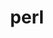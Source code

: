 ---
title: "perl"
layout: cache
categories: [package, develop-2025-04-20]
meta: {"compilers": ["apple-clang@16.0.0", "cce@18.0.0", "gcc@10.5.0", "gcc@11.1.0", "gcc@11.4.0", "gcc@12.3.0", "gcc@12.4.0", "gcc@13.2.0", "gcc@13.3.0", "gcc@7.3.1", "gcc@7.5.0", "intel-oneapi-compilers@2024.1.0", "intel-oneapi-compilers@2025.1.0"], "num_specs": 30, "num_specs_by_stack": {"aws-pcluster-neoverse_v1": 1, "aws-pcluster-x86_64_v4": 5, "bootstrap-aarch64-darwin": 1, "bootstrap-x86_64-linux-gnu": 1, "build_systems": 1, "data-vis-sdk": 1, "developer-tools-aarch64-linux-gnu": 1, "developer-tools-darwin": 1, "developer-tools-x86_64_v3-linux-gnu": 1, "e4s": 2, "e4s-cray-rhel": 2, "e4s-neoverse-v2": 2, "e4s-oneapi": 2, "e4s-rocm-external": 1, "hep": 1, "ml-darwin-aarch64-mps": 1, "ml-linux-aarch64-cpu": 1, "ml-linux-aarch64-cuda": 1, "ml-linux-x86_64-cpu": 1, "ml-linux-x86_64-cuda": 1, "ml-linux-x86_64-rocm": 1, "radiuss": 2, "radiuss-aws": 2, "radiuss-aws-aarch64": 5, "root": 30, "tutorial": 2}, "oss": ["amzn2", "centos7", "rhel8", "sequoia", "ubuntu18.04", "ubuntu20.04", "ubuntu22.04", "ubuntu24.04"], "platforms": ["darwin", "linux"], "stacks": ["aws-pcluster-neoverse_v1", "aws-pcluster-x86_64_v4", "bootstrap-aarch64-darwin", "bootstrap-x86_64-linux-gnu", "build_systems", "data-vis-sdk", "developer-tools-aarch64-linux-gnu", "developer-tools-darwin", "developer-tools-x86_64_v3-linux-gnu", "e4s", "e4s-cray-rhel", "e4s-neoverse-v2", "e4s-oneapi", "e4s-rocm-external", "hep", "ml-darwin-aarch64-mps", "ml-linux-aarch64-cpu", "ml-linux-aarch64-cuda", "ml-linux-x86_64-cpu", "ml-linux-x86_64-cuda", "ml-linux-x86_64-rocm", "radiuss", "radiuss-aws", "radiuss-aws-aarch64", "root", "tutorial"], "targets": ["aarch64", "neoverse_v1", "neoverse_v2", "x86_64_v3", "x86_64_v4"], "versions": ["5.40.0"]}
spec_details: [{"compiler": "gcc@12.3.0", "hash": "2a6vdapicnaetzcjfzhetn4utbx6aazy", "os": "ubuntu22.04", "platform": "linux", "size": "-", "stacks": ["root", "tutorial"], "target": "x86_64_v3", "variants": ["build_system=generic", "+cpanm", "+opcode", "+open", "+shared", "+threads"], "versions": ["5.40.0"]}, {"compiler": "gcc@11.4.0", "hash": "2i7hnnwmk6i7gcdxzyogc6igkgz44hrs", "os": "ubuntu22.04", "platform": "linux", "size": "-", "stacks": ["e4s", "e4s-rocm-external", "hep", "root", "tutorial"], "target": "x86_64_v3", "variants": ["build_system=generic", "+cpanm", "+opcode", "+open", "+shared", "+threads"], "versions": ["5.40.0"]}, {"compiler": "gcc@11.4.0", "hash": "3ld2qzlq4vkng7esoz4xx33hzzbbjkmr", "os": "ubuntu22.04", "platform": "linux", "size": "-", "stacks": ["e4s-neoverse-v2", "root"], "target": "neoverse_v2", "variants": ["build_system=generic", "+cpanm", "+opcode", "+open", "+shared", "+threads"], "versions": ["5.40.0"]}, {"compiler": "intel-oneapi-compilers@2025.1.0", "hash": "3ylg256uj3kpxljjb42g6o64hfe5o5sh", "os": "ubuntu22.04", "platform": "linux", "size": "-", "stacks": ["e4s-oneapi", "root"], "target": "x86_64_v3", "variants": ["build_system=generic", "+cpanm", "+opcode", "+open", "+shared", "+threads"], "versions": ["5.40.0"]}, {"compiler": "gcc@7.5.0", "hash": "43nst46hvwexdzymwnyedqbl2pzdgcjo", "os": "ubuntu18.04", "platform": "linux", "size": "-", "stacks": ["radiuss", "root"], "target": "x86_64_v3", "variants": ["build_system=generic", "+cpanm", "+opcode", "+open", "+shared", "+threads"], "versions": ["5.40.0"]}, {"compiler": "cce@18.0.0", "hash": "4hqlrkdwmoici7trya4wfdqro5juhsyd", "os": "rhel8", "platform": "linux", "size": "-", "stacks": ["e4s-cray-rhel", "root"], "target": "x86_64_v3", "variants": ["build_system=generic", "+cpanm", "+opcode", "+open", "+shared", "+threads"], "versions": ["5.40.0"]}, {"compiler": "gcc@13.3.0", "hash": "5twf4hkczxkmumgbhrykpal7aiet3wvl", "os": "rhel8", "platform": "linux", "size": "-", "stacks": ["developer-tools-aarch64-linux-gnu", "root"], "target": "aarch64", "variants": ["build_system=generic", "+cpanm", "+opcode", "+open", "+shared", "+threads"], "versions": ["5.40.0"]}, {"compiler": "gcc@13.2.0", "hash": "7ktrm4xxkqxskcbsmg6ghu7gkeytztv4", "os": "ubuntu24.04", "platform": "linux", "size": "-", "stacks": ["ml-linux-aarch64-cpu", "ml-linux-aarch64-cuda", "root"], "target": "aarch64", "variants": ["build_system=generic", "+cpanm", "+opcode", "+open", "+shared", "+threads"], "versions": ["5.40.0"]}, {"compiler": "gcc@13.2.0", "hash": "7s56ibwg3h6yr7aeq774ebreojo2xplt", "os": "ubuntu24.04", "platform": "linux", "size": "-", "stacks": ["bootstrap-x86_64-linux-gnu", "ml-linux-x86_64-cpu", "ml-linux-x86_64-cuda", "ml-linux-x86_64-rocm", "root"], "target": "x86_64_v3", "variants": ["build_system=generic", "+cpanm", "+opcode", "+open", "+shared", "+threads"], "versions": ["5.40.0"]}, {"compiler": "gcc@7.3.1", "hash": "acvirnj723o6b3lnrbzz7u7gj67ii7p4", "os": "amzn2", "platform": "linux", "size": "-", "stacks": ["radiuss-aws-aarch64", "root"], "target": "aarch64", "variants": ["build_system=generic", "+cpanm", "+opcode", "+open", "+shared", "+threads"], "versions": ["5.40.0"]}, {"compiler": "gcc@12.4.0", "hash": "brzcn5eh2dltauiltw3agvbuxwjvml3w", "os": "amzn2", "platform": "linux", "size": "-", "stacks": ["aws-pcluster-neoverse_v1", "root"], "target": "neoverse_v1", "variants": ["build_system=generic", "+cpanm", "+opcode", "+open", "+shared", "+threads"], "versions": ["5.40.0"]}, {"compiler": "intel-oneapi-compilers@2024.1.0", "hash": "bzr3f5kvzklsvv2t2cowgb4h6nwtyxqc", "os": "amzn2", "platform": "linux", "size": "-", "stacks": ["aws-pcluster-x86_64_v4", "root"], "target": "x86_64_v3", "variants": ["build_system=generic", "+cpanm", "+opcode", "+open", "+shared", "+threads"], "versions": ["5.40.0"]}, {"compiler": "gcc@11.4.0", "hash": "djcpxmfsjuabqvpjqc33talrjwhgklit", "os": "ubuntu22.04", "platform": "linux", "size": "-", "stacks": ["e4s-neoverse-v2", "root"], "target": "neoverse_v2", "variants": ["build_system=generic", "+cpanm", "+opcode", "+open", "+shared", "+threads"], "versions": ["5.40.0"]}, {"compiler": "gcc@11.1.0", "hash": "ejokbdcjjphctscpjcn4t46j46cuh2v2", "os": "ubuntu20.04", "platform": "linux", "size": "-", "stacks": ["data-vis-sdk", "root"], "target": "x86_64_v3", "variants": ["build_system=generic", "+cpanm", "+opcode", "+open", "+shared", "+threads"], "versions": ["5.40.0"]}, {"compiler": "intel-oneapi-compilers@2024.1.0", "hash": "eqnv2pmz22gaelupwgehvpyns34uuc5y", "os": "amzn2", "platform": "linux", "size": "-", "stacks": ["aws-pcluster-x86_64_v4", "root"], "target": "x86_64_v4", "variants": ["build_system=generic", "+cpanm", "+opcode", "+open", "+shared", "+threads"], "versions": ["5.40.0"]}, {"compiler": "cce@18.0.0", "hash": "feidn6qtyap6itxlw66javhsxqhycf2w", "os": "rhel8", "platform": "linux", "size": "-", "stacks": ["e4s-cray-rhel", "root"], "target": "x86_64_v3", "variants": ["build_system=generic", "+cpanm", "+opcode", "+open", "+shared", "+threads"], "versions": ["5.40.0"]}, {"compiler": "gcc@7.3.1", "hash": "hynhd6bcnmk5pi42emw6xoqnzdkfnecv", "os": "amzn2", "platform": "linux", "size": "-", "stacks": ["radiuss-aws-aarch64", "root"], "target": "aarch64", "variants": ["build_system=generic", "+cpanm", "+opcode", "+open", "+shared", "+threads"], "versions": ["5.40.0"]}, {"compiler": "gcc@7.5.0", "hash": "jcvlq74hxhtzqutbkz664cf4ys6zpowq", "os": "ubuntu18.04", "platform": "linux", "size": "-", "stacks": ["build_systems", "radiuss", "root"], "target": "x86_64_v3", "variants": ["build_system=generic", "+cpanm", "+opcode", "+open", "+shared", "+threads"], "versions": ["5.40.0"]}, {"compiler": "gcc@7.3.1", "hash": "k6nmly2v4xacw37gu3o2nhcqtlehs23c", "os": "amzn2", "platform": "linux", "size": "-", "stacks": ["radiuss-aws", "root"], "target": "x86_64_v3", "variants": ["build_system=generic", "+cpanm", "+opcode", "+open", "+shared", "+threads"], "versions": ["5.40.0"]}, {"compiler": "gcc@7.3.1", "hash": "lazva6qksoutgop6xa4bk7xtrb2uceeq", "os": "amzn2", "platform": "linux", "size": "-", "stacks": ["radiuss-aws", "root"], "target": "x86_64_v3", "variants": ["build_system=generic", "+cpanm", "+opcode", "+open", "+shared", "+threads"], "versions": ["5.40.0"]}, {"compiler": "intel-oneapi-compilers@2024.1.0", "hash": "n4rsspnziq5onskjrc2tm5wrvtevhvl2", "os": "amzn2", "platform": "linux", "size": "-", "stacks": ["aws-pcluster-x86_64_v4", "root"], "target": "x86_64_v4", "variants": ["build_system=generic", "+cpanm", "+opcode", "+open", "+shared", "+threads"], "versions": ["5.40.0"]}, {"compiler": "gcc@7.3.1", "hash": "obrm2grchrq5xq7dd3jnbdnjiskfg7vs", "os": "amzn2", "platform": "linux", "size": "-", "stacks": ["radiuss-aws-aarch64", "root"], "target": "neoverse_v2", "variants": ["build_system=generic", "+cpanm", "+opcode", "+open", "+shared", "+threads"], "versions": ["5.40.0"]}, {"compiler": "intel-oneapi-compilers@2024.1.0", "hash": "ogy6okr3s5c3szodsdavsnwdnxktyfoa", "os": "amzn2", "platform": "linux", "size": "-", "stacks": ["aws-pcluster-x86_64_v4", "root"], "target": "x86_64_v3", "variants": ["build_system=generic", "+cpanm", "+opcode", "+open", "+shared", "+threads"], "versions": ["5.40.0"]}, {"compiler": "gcc@10.5.0", "hash": "ontcxwr6ett3e7njuttsfzhh5ywhbjlk", "os": "centos7", "platform": "linux", "size": "-", "stacks": ["developer-tools-x86_64_v3-linux-gnu", "root"], "target": "x86_64_v3", "variants": ["build_system=generic", "+cpanm", "+opcode", "+open", "+shared", "+threads"], "versions": ["5.40.0"]}, {"compiler": "intel-oneapi-compilers@2024.1.0", "hash": "q35c7kjdjdgkdgm4s3kf4sdscc6yp2tb", "os": "amzn2", "platform": "linux", "size": "-", "stacks": ["aws-pcluster-x86_64_v4", "root"], "target": "x86_64_v3", "variants": ["build_system=generic", "+cpanm", "+opcode", "+open", "+shared", "+threads"], "versions": ["5.40.0"]}, {"compiler": "gcc@7.3.1", "hash": "tdif6qxj6xbt7mvz7726xfask26lb4ms", "os": "amzn2", "platform": "linux", "size": "-", "stacks": ["radiuss-aws-aarch64", "root"], "target": "aarch64", "variants": ["build_system=generic", "+cpanm", "+opcode", "+open", "+shared", "+threads"], "versions": ["5.40.0"]}, {"compiler": "intel-oneapi-compilers@2025.1.0", "hash": "to7bu5zkeiz2salzrcgml4zipbk5i3ns", "os": "ubuntu22.04", "platform": "linux", "size": "-", "stacks": ["e4s-oneapi", "root"], "target": "x86_64_v3", "variants": ["build_system=generic", "+cpanm", "+opcode", "+open", "+shared", "+threads"], "versions": ["5.40.0"]}, {"compiler": "apple-clang@16.0.0", "hash": "uqvctwmoto7jy7fllbegzk3km5tatxtg", "os": "sequoia", "platform": "darwin", "size": "-", "stacks": ["bootstrap-aarch64-darwin", "developer-tools-darwin", "ml-darwin-aarch64-mps", "root"], "target": "aarch64", "variants": ["build_system=generic", "+cpanm", "+opcode", "+open", "+shared", "+threads"], "versions": ["5.40.0"]}, {"compiler": "gcc@7.3.1", "hash": "vunvehwfkivkbk7gz6zlwstwrlin5pcd", "os": "amzn2", "platform": "linux", "size": "-", "stacks": ["radiuss-aws-aarch64", "root"], "target": "aarch64", "variants": ["build_system=generic", "+cpanm", "+opcode", "+open", "+shared", "+threads"], "versions": ["5.40.0"]}, {"compiler": "gcc@11.4.0", "hash": "zjrtxxxwdjgcfpwwgrcsgv623cx2nnun", "os": "ubuntu22.04", "platform": "linux", "size": "-", "stacks": ["e4s", "root"], "target": "x86_64_v3", "variants": ["build_system=generic", "+cpanm", "+opcode", "+open", "+shared", "+threads"], "versions": ["5.40.0"]}]
---